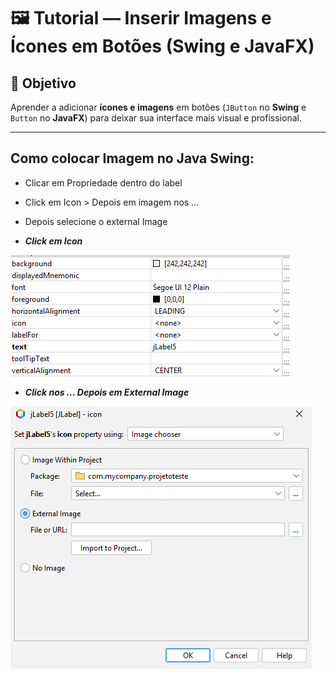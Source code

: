 # 🖼️ Tutorial — Inserir Imagens e Ícones em Botões (Swing e JavaFX)

## 🎯 Objetivo
Aprender a adicionar **ícones e imagens** em botões (`JButton` no **Swing** e `Button` no **JavaFX**) para deixar sua interface mais visual e profissional.

---

## Como colocar Imagem no Java Swing:

- Clicar em Propriedade dentro do label 
- Click em Icon > Depois em imagem nos ...
- Depois selecione o external Image


- ***Click em Icon***

![Exemplo de colocar imagem](https://github.com/SidneiAJr/Documentacao/blob/main/prints/Captura%20de%20tela%202025-10-29%20112504.png)

- ***Click nos ... Depois em External Image***

![Exemplo de colocar imagem](https://github.com/SidneiAJr/Documentacao/blob/main/prints/Captura%20de%20tela%202025-10-29%20112513.png)
